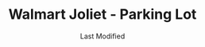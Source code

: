 ---
layout: location-page
date: Last Modified
description: "Local COVID-19 testing is available at Walmart Joliet - Parking Lot in Joliet, Illinois, USA."
permalink: "locations/illinois/joliet/walmart-joliet-parking-lot/"
tags:
  - locations
  - illinois
title: Walmart Joliet - Parking Lot
uniqueName: walmart-joliet-parking-lot
state: Illinois
stateAbbr: IL
hood: "Joliet"
address: "2424 W Jefferson St"
city: "Joliet"
zip: "60435"
zipsNearby: "46301 46302 47922 46303 46304 46307 46308 46310 46311 46312 47943 46401 46402 46403 46404 46405 46406 46407 46408 46409 46410 46411 46319 46320 46321 46322 46323 46324 46325 46327 46341 46342 46347 46349 46355 46356 47963 47964 46368 46372 46373 46375 46376 46377 46379 46381 46383 46384 46385 46392 46393 46394 60004 60005 60006 60007 60008 60009 61006 60010 60011 60089 60013 60290 60012 60014 60039 60015 60016 60017 60018 60019 60201 60202 60203 60204 60208 60209 60020 60021 61038 60022 60025 60026 60029 60030 60031 60035 60037 60040 60041 60042 60043 60044 60045 60046 60047 60048 60069 61049 60050 60051 61052 60053 60056 60060 60061 60062 60065 60064 60086 60088 60038 60055 60067 60074 60078 60094 60095 60068 60070 60072 61068 60073 60076 60077 60082 60084 60079 60085 60087 60090 60091 60093 60097 60098 60101 60102 60156 61312 60910 60911 60502 60503 60504 60505 60506 60507 60568 60572 60598 60103 60107 60133 60510 60539 60912 60401 60104 60105 60106 60402 60511 61313 60108 60117 60406 60913 60914 60407 60915 60408 60512 60513 60917 60109 60919 60409 60920 60116 60122 60128 60132 60188 60197 60199 60110 61316 60410 60921 60922 61726 61317 60499 60411 60412 60415 60111 60514 60927 60416 61318 61319 60112 60928 60113 60417 60929 61320 61321 60930 60115 60419 60931 60515 60516 60517 60118 60420 60518 60119 60120 60121 60123 60124 60170 60126 60421 60934 60519 60129 60935 61739 61740 60422 60130 61741 60599 60423 60131 60176 60424 60134 60135 60136 60938 60137 60138 60139 60425 61325 60940 61326 61743 60140 60426 60428 60429 60941 60520 60141 60521 60522 60523 60527 60561 60430 60944 60142 60945 60143 60403 60404 60431 60432 60433 60434 60435 60436 60144 60901 60946 60145 60437 60146 61329 60147 60525 60526 61330 60438 61301 60530 61331 60531 60439 60440 60490 61332 60532 60441 60446 60491 60148 61333 61334 60534 61335 60150 60442 60950 60151 60152 61340 61341 60951 60443 60153 60154 60155 60444 60157 60160 60161 60162 60163 60164 60165 61342 60445 60536 60537 60447 60448 60954 60449 60538 60450 60540 60563 60564 60565 60566 60567 60541 60451 60542 60452 60453 60454 60455 60456 60457 60458 60459 60301 60302 60303 60304 60305 60460 61348 60461 60955 60462 60467 60543 61350 60463 60464 60956 60466 60484 61353 60468 61354 60959 60544 60585 60586 60545 61764 60469 60470 60961 60471 60171 60546 60472 61358 60958 60964 60174 60175 60548 61769 60159 60168 60169 60172 60173 60179 60192 60193 60194 60195 60196 61359 61360 60549 60550 60966 60551 60552 60177 60473 60474 61362 61363 60475 60553 61775 61311 61364 61367 60554 60501 60178 60968 60476 60477 60478 60487 61370 61371 61372 60180 60969 61373 60479 60181 60555 60183 60556 60970 60184 60557 61377 61378 60185 60186 60558 60559 60187 60189 60480 60481 60190 60191 60399 60974 60465 60482 60560 60601 60602 60603 60604 60605 60606 60607 60608 60609 60610 60611 60612 60613 60614 60615 60616 60617 60618 60619 60620 60621 60622 60623 60624 60625 60626 60628 60629 60630 60631 60632 60633 60634 60636 60637 60638 60639 60640 60641 60642 60643 60644 60645 60646 60647 60649 60651 60652 60653 60654 60655 60656 60657 60659 60660 60661 60664 60666 60668 60669 60670 60673 60674 60675 60677 60678 60680 60681 60682 60684 60685 60686 60687 60688 60689 60690 60691 60693 60694 60695 60696 60697 60699 60701 60706 60707 60712 60714 60803 60804 60805 60827 60679 60049 60092 60125 60570 60597 60663" 
mapUrl: "http://maps.apple.com/?q=Walmart+Joliet+-+Parking+Lot&address=2424+W+Jefferson+St,Joliet,Illinois,60435"
locationType: Drive-thru
phone: ""
website: "https://www.doineedacovid19test.com/"
onlineBooking: true
closed: undefined
closedUpdate: May 23rd, 2020
notes: "By appointment only. Prioritizes health care workers. Prioritizes first responders. For individuals with symptoms. Free."
days: Everyday
hours: 9:30AM-4PM
ctaMessage: Schedule a test
ctaUrl: "https://www.doineedacovid19test.com/"
---